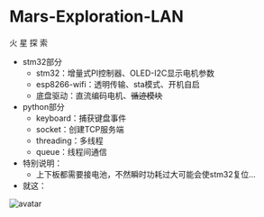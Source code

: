 # Mars-Exploration-LAN
火 星 探 索  
+ stm32部分
  + stm32：增量式PI控制器、OLED-I2C显示电机参数  
  + esp8266-wifi：透明传输、sta模式、开机自启  
  + 底盘驱动：直流编码电机、~~循迹模块~~
+ python部分
  + keyboard：捕获键盘事件
  + socket：创建TCP服务端  
  + threading：多线程
  + queue：线程间通信
+ 特别说明：
  + 上下板都需要接电池，不然瞬时功耗过大可能会使stm32复位...
+ 就这：

![avatar](PIC/demo.jpg) 

